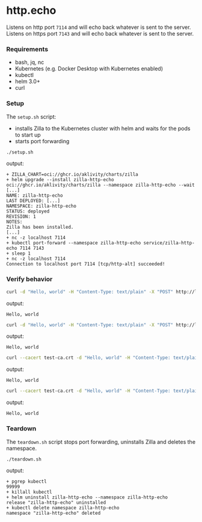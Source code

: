 # http.echo

Listens on http port `7114` and will echo back whatever is sent to the server.
Listens on https port `7143` and will echo back whatever is sent to the server.

### Requirements

- bash, jq, nc
- Kubernetes (e.g. Docker Desktop with Kubernetes enabled)
- kubectl
- helm 3.0+
- curl

### Setup

The `setup.sh` script:

- installs Zilla to the Kubernetes cluster with helm and waits for the pods to start up
- starts port forwarding

```bash
./setup.sh
```

output:

```text
+ ZILLA_CHART=oci://ghcr.io/aklivity/charts/zilla
+ helm upgrade --install zilla-http-echo oci://ghcr.io/aklivity/charts/zilla --namespace zilla-http-echo --wait [...]
NAME: zilla-http-echo
LAST DEPLOYED: [...]
NAMESPACE: zilla-http-echo
STATUS: deployed
REVISION: 1
NOTES:
Zilla has been installed.
[...]
+ nc -z localhost 7114
+ kubectl port-forward --namespace zilla-http-echo service/zilla-http-echo 7114 7143
+ sleep 1
+ nc -z localhost 7114
Connection to localhost port 7114 [tcp/http-alt] succeeded!
```

### Verify behavior

```bash
curl -d "Hello, world" -H "Content-Type: text/plain" -X "POST" http://localhost:7114/
```

output:

```text
Hello, world
```

```bash
curl -d "Hello, world" -H "Content-Type: text/plain" -X "POST" http://localhost:7114/ --http2-prior-knowledge
```

output:

```text
Hello, world
```

```bash
curl --cacert test-ca.crt -d "Hello, world" -H "Content-Type: text/plain" -X "POST" https://localhost:7143/ --http1.1
```

output:

```text
Hello, world
```

```bash
curl --cacert test-ca.crt -d "Hello, world" -H "Content-Type: text/plain" -X "POST" https://localhost:7143/ --http2
```

output:

```text
Hello, world
```

### Teardown

The `teardown.sh` script stops port forwarding, uninstalls Zilla and deletes the namespace.

```bash
./teardown.sh
```

output:

```text
+ pgrep kubectl
99999
+ killall kubectl
+ helm uninstall zilla-http-echo --namespace zilla-http-echo
release "zilla-http-echo" uninstalled
+ kubectl delete namespace zilla-http-echo
namespace "zilla-http-echo" deleted
```
